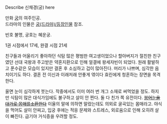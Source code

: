 Describe 신채경(궁) here

만화 [궁](%EA%B6%81%28%EB%A7%8C%ED%99%94%29.md)의 여주인공.  
드라마의 인물은 [궁(드라마)/등장인물](%EA%B6%81%28%EB%93%9C%EB%9D%BC%EB%A7%88%29/%EB%93%B1%EC%9E%A5%EC%9D%B8%EB%AC%BC.md) 참조.

빈호 불명, 궁호는 혜운궁.

1권 시점에서 17세, 완결 시점 21세

친구들과 어울리기 좋아하던 식탐 많은 평범한 여고생이었으나 할아버지가 절친한 친구였던 선대 국왕과 주고받은 약혼지환으로 인해 얼결에
왕세자빈이 되었다. 원래 활발하고 푼수같은 모습이 있지만 결혼 후 소심하고 겁이 많아진다. 머리가 나쁘며, 심각한 음치이기도 하다. 결혼 전
이신과 이래저래 안좋게 엮이다 효린에게 청혼하는 장면을 목격한다.

울면 눈이 심각하게 붓는다. 작중에서도 이미 여러 번 개그 소재로 써먹었을 정도. 하지만 식탐이 많은 대식가임에도 불구하고 살이 안 찐다.
둘 다 친가 쪽 유전이다. <del>[붕어눈을 대가로 몸매를소환한다</del>](%EB%93%B1%EA%B0%80%EA%B5%90%ED%99%98.md) 이율의 말에 의하면 말랐는데도 의외로
굴곡있는 몸매라고. 야식을 먹어도 살이 안찌고, 입궁 후에는 적응 문제와 스트레스, 외로움으로 인해 오히려 살이 빠진다. 급기야 거식증을
우려할 정도.

